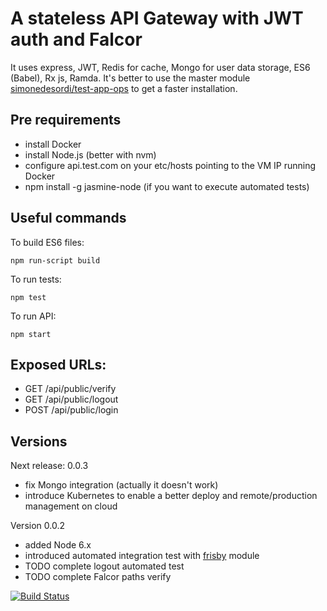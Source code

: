 # A stateless API Gateway with JWT auth and Falcor
It uses express, JWT, Redis for cache, Mongo for user data storage, ES6 (Babel), Rx js, Ramda. It's better to use the master module [simonedesordi/test-app-ops](https://github.com/simonedesordi/test-app-ops) to get a faster installation.

## Pre requirements
* install Docker
* install Node.js (better with nvm)
* configure api.test.com on your etc/hosts pointing to the VM IP running Docker
* npm install -g jasmine-node (if you want to execute automated tests)

## Useful commands

To build ES6 files:
```
npm run-script build
```

To run tests:
```
npm test
```

To run API:
```
npm start
```

## Exposed URLs:
* GET /api/public/verify
* GET /api/public/logout
* POST /api/public/login

## Versions

Next release: 0.0.3
* fix Mongo integration (actually it doesn't work)
* introduce Kubernetes to enable a better deploy and remote/production management on cloud

Version 0.0.2
* added Node 6.x
* introduced automated integration test with [frisby](frisbyjs.com) module
* TODO complete logout automated test
* TODO complete Falcor paths verify

[![Build Status](https://travis-ci.org/simonedesordi/node-api-gateway-template.svg?branch=master)](https://travis-ci.org/simonedesordi/node-api-gateway-template)